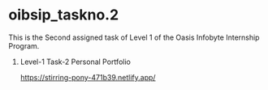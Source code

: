 # oibsip_taskno.2
This is the Second assigned task of Level 1 of the Oasis Infobyte Internship Program.

1. Level-1 Task-2 Personal Portfolio

    https://stirring-pony-471b39.netlify.app/

